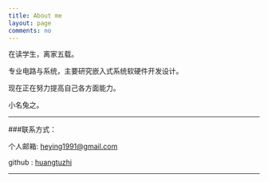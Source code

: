```yaml
---
title: About me
layout: page
comments: no
---
```


在读学生，离家五载。

专业电路与系统，主要研究嵌入式系统软硬件开发设计。

现在正在努力提高自己各方面能力。

小名兔之。

----

###联系方式：        

个人邮箱: [heying1991@gmail.com](heying1991@gmail.com)	 

github : [huangtuzhi](https://github.com/huangtuzhi)        

----

